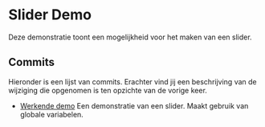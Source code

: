 # Slider Demo
Deze demonstratie toont een mogelijkheid voor het maken van een slider.

## Commits
Hieronder is een lijst van commits. Erachter vind jij een beschrijving van de wijziging die opgenomen is ten opzichte van de vorige keer.

* [Werkende demo](https://github.com/seba-dt-2019/huiswerk-dvberkel/tree/0d68c30e3976fe5b964f8d2effc64093700dafd3/slider_demo) Een demonstratie van een slider. Maakt gebruik van globale variabelen.
